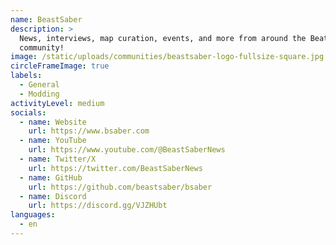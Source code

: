 ```yaml
---
name: BeastSaber
description: >
  News, interviews, map curation, events, and more from around the Beat Saber
  community!
image: /static/uploads/communities/beastsaber-logo-fullsize-square.jpg
circleFrameImage: true
labels:
  - General
  - Modding
activityLevel: medium
socials:
  - name: Website
    url: https://www.bsaber.com
  - name: YouTube
    url: https://www.youtube.com/@BeastSaberNews
  - name: Twitter/X
    url: https://twitter.com/BeastSaberNews
  - name: GitHub
    url: https://github.com/beastsaber/bsaber
  - name: Discord
    url: https://discord.gg/VJZHUbt
languages:
  - en
---
```

